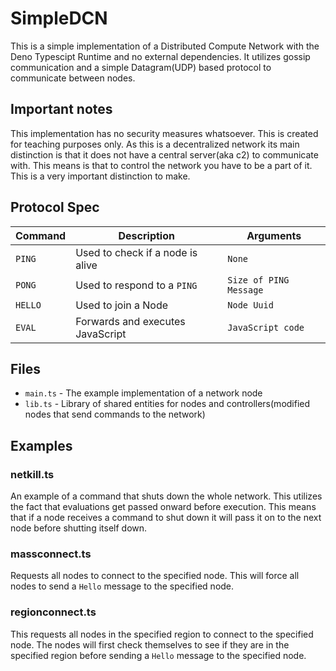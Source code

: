 # SimpleDCN

This is a simple implementation of a Distributed Compute Network with the Deno Typescipt Runtime and no external dependencies.
It utilizes gossip communication and a simple Datagram(UDP) based protocol to communicate between nodes.

## Important notes

This implementation has no security measures whatsoever. This is created for teaching purposes only.
As this is a decentralized network its main distinction is that it does not have a central server(aka c2) to communicate with.
This means is that to control the network you have to be a part of it. This is a very important distinction to make.

## Protocol Spec

| Command | Description | Arguments |
| --- | --- | --- |
| `PING` | Used to check if a node is alive | `None` |
| `PONG` | Used to respond to a `PING` | `Size of PING Message` |
| `HELLO` | Used to join a Node | `Node Uuid` |
| `EVAL` | Forwards and executes JavaScript | `JavaScript code` |

## Files

* `main.ts` - The example implementation of a network node
* `lib.ts` - Library of shared entities for nodes and controllers(modified nodes that send commands to the network)

## Examples

### netkill.ts

An example of a command that shuts down the whole network.
This utilizes the fact that evaluations get passed onward before execution.
This means that if a node receives a command to shut down it will pass it on to the next node before shutting itself down.

### massconnect.ts

Requests all nodes to connect to the specified node.
This will force all nodes to send a `Hello` message to the specified node.

### regionconnect.ts

This requests all nodes in the specified region to connect to the specified node.
The nodes will first check themselves to see if they are in the specified region before sending a `Hello` message to the specified node.
